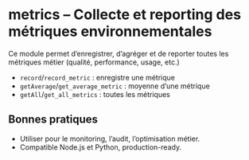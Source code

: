 # metrics – Collecte et reporting des métriques environnementales

Ce module permet d’enregistrer, d’agréger et de reporter toutes les métriques métier (qualité, performance, usage, etc.)

- `record`/`record_metric` : enregistre une métrique
- `getAverage`/`get_average_metric` : moyenne d’une métrique
- `getAll`/`get_all_metrics` : toutes les métriques

## Bonnes pratiques
- Utiliser pour le monitoring, l’audit, l’optimisation métier.
- Compatible Node.js et Python, production-ready.
